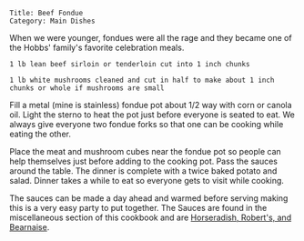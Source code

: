 ~~~ recipe-info
Title: Beef Fondue
Category: Main Dishes
~~~

When we were younger, fondues were all the rage and they became one of the Hobbs' family's favorite
celebration meals.

~~~ recipe-ingredients
1 lb lean beef sirloin or tenderloin cut into 1 inch chunks

1 lb white mushrooms cleaned and cut in half to make about 1 inch chunks or whole if mushrooms are small
~~~

Fill a metal (mine is stainless) fondue pot about 1/2 way with corn or canola oil. Light the sterno
to heat the pot just before everyone is seated to eat. We always give everyone two fondue forks so
that one can be cooking while eating the other.

Place the meat and mushroom cubes near the fondue pot so people can help themselves just before
adding to the cooking pot. Pass the sauces around the table. The dinner is complete with a twice
baked potato and salad. Dinner takes a while to eat so everyone gets to visit while cooking.

The sauces can be made a day ahead and warmed before serving making this is a very easy party to put
together. The Sauces are found in the miscellaneous section of this cookbook and are
[Horseradish, Robert's, and Bearnaise](https://craigahobbs.github.io/markdown-book/#categories.0=Miscellaneous&id=HorseradishSauce&url=https%3A%2F%2Fcraigahobbs.github.io%2Fhobbs-family-cookbook%2FHobbsFamilyCookbook.json).
